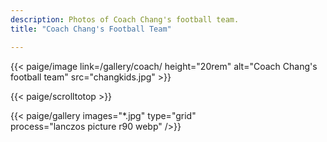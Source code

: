 ```yaml
---
description: Photos of Coach Chang's football team. 
title: "Coach Chang's Football Team"

---
```

<div class="text-center">{{< paige/image link=/gallery/coach/ height="20rem" alt="Coach Chang's football team" src="changkids.jpg"    >}}</div>

<!-- <button onclick="topFunction()" style="position: fixed; bottom: 20px; right: 30px; font-size: 20px; border: none; outline: none; background-color: #555; color: white; cursor: pointer; padding: 15px; border-radius: 10px;" id="myBtn" title="Go to top">&#8593;</button> -->

{{< paige/scrolltotop >}}

{{< paige/gallery
     images="*.jpg" 
     type="grid"  
     process="lanczos picture r90 webp"
     />}}
